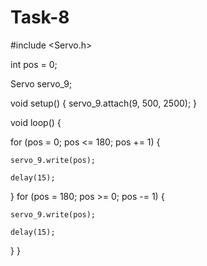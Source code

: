 # Task-8
#include <Servo.h>

int pos = 0;

Servo servo_9;

void setup()
{
  servo_9.attach(9, 500, 2500);
}

void loop()
{
  
  for (pos = 0; pos <= 180; pos += 1) {
   
    servo_9.write(pos);
    
    delay(15); 
  }
  for (pos = 180; pos >= 0; pos -= 1) {
   
    servo_9.write(pos);
    
    delay(15); 
  }
}
